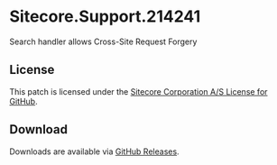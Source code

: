 # Sitecore.Support.214241
Search handler allows Cross-Site Request Forgery

## License  
This patch is licensed under the [Sitecore Corporation A/S License for GitHub](https://github.com/sitecoresupport/Sitecore.Support.214241/blob/master/LICENSE).  

## Download  
Downloads are available via [GitHub Releases](https://github.com/sitecoresupport/Sitecore.Support.214241/releases).  
